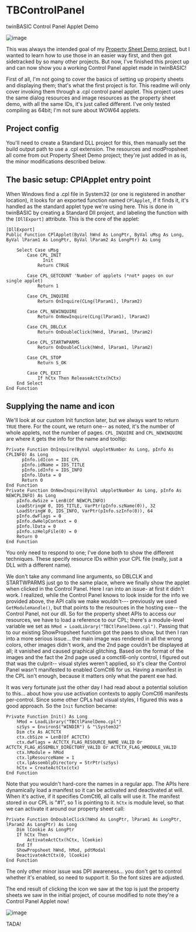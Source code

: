 # TBControlPanel
twinBASIC Control Panel Applet Demo

![image](https://github.com/fafalone/TBControlPanel/assets/7834493/96c9f525-bc23-49a9-a617-e44194b28095)

This was always the intended goal of my [Property Sheet Demo project](https://github.com/fafalone/PropsheetDemo), but I wanted to learn how to use those in an easier way first, and then got sidetracked by so many other projects. But now, I've finished this project up and can now show you a working Control Panel applet made in twinBASIC!

First of all, I'm not going to cover the basics of setting up property sheets and displaying them; that's what the first project is for. This readme will only cover invoking them through a .cpl control panel applet. This project uses the same dialog resources and image resources as the property sheet demo, with all the same IDs, it's just called different. I've only tested compiling as 64bit; I'm not sure about WOW64 applets.

## Project config
You'll need to create a Standard DLL project for this, then manually set the build output path to use a .cpl extension. The resources and modPropsheet all come from out Property Sheet Demo project; they're just added in as is, the minor modifications described below.


## The basic setup: CPlApplet entry point

When Windows find a .cpl file in System32 (or one is registered in another location), it looks for an exported function named `CPlApplet`, if it finds it, it's handled as the standard applet type we're using here. This is done in twinBASIC by creating a Standard Dll project, and labeling the function with the `[DllExport]` attribute. This is the core of the applet:

```vba
[DllExport]
Public Function CPlApplet(ByVal hWnd As LongPtr, ByVal uMsg As Long, ByVal lParam1 As LongPtr, ByVal lParam2 As LongPtr) As Long

    Select Case uMsg
        Case CPL_INIT
              Init
            Return CTRUE
        
        Case CPL_GETCOUNT 'Number of applets (*not* pages on our single applet)
            Return 1
            
        Case CPL_INQUIRE
            Return OnInquire(CLng(lParam1), lParam2)
            
        Case CPL_NEWINQUIRE
            Return OnNewInquire(CLng(lParam1), lParam2)
            
        Case CPL_DBLCLK
            Return OnDoubleClick(hWnd, lParam1, lParam2)
            
        Case CPL_STARTWPARMS
            Return OnDoubleClick(hWnd, lParam1, lParam2)
            
        Case CPL_STOP
            Return S_OK
        
        Case CPL_EXIT
            If hCtx Then ReleaseActCtx(hCtx)
    End Select
End Function
```

## Supplying the name and icon

We'll look at our custom Init function later, but we always want to return `TRUE` there. For the count, we return one-- as noted, it's the number of whole applets, not the number of pages. `CPL_INQUIRE` and `CPL_NEWINQUIRE` are where it gets the info for the name and tooltip:

```vba
Private Function OnInquire(ByVal uAppletNumber As Long, pInfo As CPLINFO) As Long
      pInfo.idIcon = IDI_CPL
      pInfo.idName = IDS_TITLE
      pInfo.idInfo = IDS_INFO
      pInfo.lData = 0
      Return 0
End Function
Private Function OnNewInquire(ByVal uAppletNumber As Long, pInfo As NEWCPLINFO) As Long
    pInfo.dwSize = LenB(Of NEWCPLINFO)
    LoadStringW 0, IDS_TITLE, VarPtr(pInfo.szName(0)), 32
    LoadStringW 0, IDS_INFO, VarPtr(pInfo.szInfo(0)), 64
    pInfo.dwFlags = 0
    pInfo.dwHelpContext = 0
    pInfo.lData = 0
    pInfo.szHelpFile(0) = 0
    Return 0
End Function
```

You only need to respond to one; I've done both to show the different techniques. These specify resource IDs within your CPL file (really, just a DLL with a different name). 

We don't take any command line arguments, so DBLCLK and STARTWPARMS just go to the same place, where we finally show the applet when clicked in the Control Panel. Here I ran into an issue- at first it didn't work. I realized, while the Control Panel knows to look inside for the info we provided above, the API calls we make wouldn't--- previously we used `GetModuleHandle()`, but that points to the resources in the hosting exe-- the Control Panel, not our dll. So for the property sheet APIs to access our resources, we have to load a reference to our CPL; there's a module-level variable we set as `hMod = LoadLibrary("TBCtlPanelDemo.cpl")`. Passing that to our existing ShowPropsheet function got the paes to show, but then I ran into a more serious issue... the main image was rendered in all the wrong colors, other images didn't work, and the 2nd page couldn't be displayed at all; it vanished and caused graphical glitching. Based on the format of the images and the fact the 2nd page used a comctl6-only control, I figured out that was the culprit-- visual styles weren't applied, so it's clear the Control Panel wasn't manifested to enabled ComCtl6 for us. Having a manifest in the CPL isn't enough, because it matters only what the parent exe had. 

It was very fortunate just the other day I had read about a potential solution to this... about how you use activation contexts to apply ComCtl6 manifests per-control. Since some other CPLs had visual styles, I figured this was a good approach. So the `Init` function became:

```vba
Private Function Init() As Long
    hMod = LoadLibrary("TBCtlPanelDemo.cpl")
    szSys = Environ$("WINDIR") & "\System32"
    Dim ctx As ACTCTX
    ctx.cbSize = LenB(Of ACTCTX)
    ctx.dwFlags = ACTCTX_FLAG_RESOURCE_NAME_VALID Or ACTCTX_FLAG_ASSEMBLY_DIRECTORY_VALID Or ACTCTX_FLAG_HMODULE_VALID
    ctx.hModule = hMod
    ctx.lpResourceName = 1
    ctx.lpAssemblyDirectory = StrPtr(szSys)
    hCtx = CreateActCtx(ctx)
End Function
```

Note that you wouldn't hard-core the names in a regular app. The APIs here dynamically load a manifest so it can be activated and deactivated at will. When it's active, if it specifies ComCtl6, all calls will use it. The manifest stored in our CPL is "#1", so 1 is pointing to it. `hCtx` is module level, so that we can activate it around our property sheet call:

```vba
Private Function OnDoubleClick(hWnd As LongPtr, lParam1 As LongPtr, lParam2 As LongPtr) As Long
    Dim lCookie As LongPtr
    If hCtx Then
        ActivateActCtx(hCtx, lCookie)
    End If
    ShowPropsheet hWnd, hMod, pdtModal
    DeactivateActCtx(0, lCookie)
End Function
```

The only other minor issue was DPI awareness... you don't get to control whether it's enabled, so need to support it. So the font sizes are adjusted.

The end result of clicking the icon we saw at the top is just the property sheets we saw in the initial project, of course modified to note they're a Control Panel Applet now!

![image](https://github.com/fafalone/TBControlPanel/assets/7834493/3d4dd582-769b-476a-a30a-468b24f3f775)

TADA!

